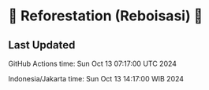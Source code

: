 
# 🌳 Reforestation (Reboisasi) 🌲

## Last Updated

GitHub Actions time: Sun Oct 13 07:17:00 UTC 2024

Indonesia/Jakarta time: Sun Oct 13 14:17:00 WIB 2024
